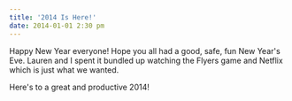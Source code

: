 ```yaml
---
title: '2014 Is Here!'
date: 2014-01-01 2:30 pm
---
```


Happy New Year everyone! Hope you all had a good, safe, fun New Year's Eve. Lauren and I spent it bundled up watching the Flyers game and Netflix which is just what we wanted.

Here's to a great and productive 2014!
